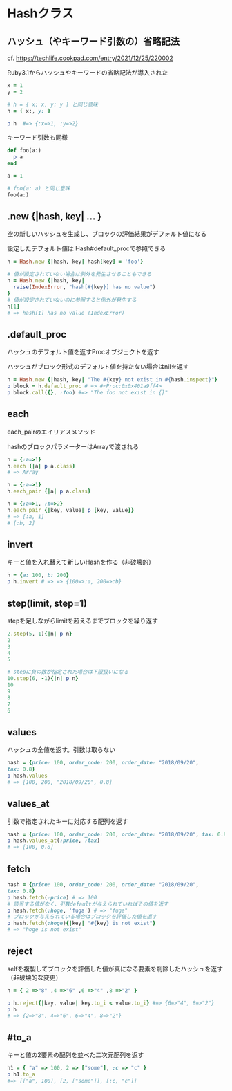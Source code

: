 # Hashクラス

## ハッシュ（やキーワード引数の）省略記法

cf. https://techlife.cookpad.com/entry/2021/12/25/220002

Ruby3.1からハッシュやキーワードの省略記法が導入された

```ruby
x = 1
y = 2

# h = { x: x, y: y } と同じ意味
h = { x:, y: }

p h  #=> {:x=>1, :y=>2}
```

キーワード引数も同様

```ruby
def foo(a:)
  p a
end

a = 1

# foo(a: a) と同じ意味
foo(a:)
```

## .new {|hash, key| ... }

空の新しいハッシュを生成し、ブロックの評価結果がデフォルト値になる

設定したデフォルト値は Hash#default_procで参照できる

```ruby
h = Hash.new {|hash, key| hash[key] = 'foo'}

# 値が設定されていない場合は例外を発生させることもできる
h = Hash.new {|hash, key|
  raise(IndexError, "hash[#{key}] has no value")
}
# 値が設定されていないのに参照すると例外が発生する
h[1]
# => hash[1] has no value (IndexError)
```

## .default_proc

ハッシュのデフォルト値を返すProcオブジェクトを返す

ハッシュがブロック形式のデフォルト値を持たない場合はnilを返す

```ruby
h = Hash.new {|hash, key| "The #{key} not exist in #{hash.inspect}"}
p block = h.default_proc # => #<Proc:0x0x401a9ff4>
p block.call({}, :foo) #=> "The foo not exist in {}"
```

## each
each_pairのエイリアスメソッド

hashのブロックパラメーターはArrayで渡される

```ruby
h = {:a=>1}
h.each {|a| p a.class}
# => Array

h = {:a=>1}
h.each_pair {|a| p a.class}

h = {:a=>1, :b=>2}
h.each_pair {|key, value| p [key, value]}
# => [:a, 1]
# [:b, 2]
```

## invert
キーと値を入れ替えて新しいHashを作る（非破壊的）

```ruby
h = {a: 100, b: 200}
p h.invert # => => {100=>:a, 200=>:b}
```

## step(limit, step=1)

stepを足しながらlimitを超えるまでブロックを繰り返す

```ruby
2.step(5, 1){|n| p n}
2
3
4
5

# stepに負の数が指定された場合は下限扱いになる
10.step(6, -1){|n| p n}
10
9
8
7
6
```

## values
ハッシュの全値を返す。引数は取らない

```ruby
hash = {price: 100, order_code: 200, order_date: "2018/09/20", 
tax: 0.8}
p hash.values
# => [100, 200, "2018/09/20", 0.8]
```

## values_at

引数で指定されたキーに対応する配列を返す

```ruby
hash = {price: 100, order_code: 200, order_date: "2018/09/20", tax: 0.8}
p hash.values_at(:price, :tax) 
# => [100, 0.8]
```

## fetch

```ruby
hash = {price: 100, order_code: 200, order_date: "2018/09/20", 
tax: 0.8}
p hash.fetch(:price) # => 100
# 該当する値がなく、引数defaultが与えられていればその値を返す
p hash.fetch(:hoge, 'fuga') # => "fuga"
# ブロックが与えられている場合はブロックを評価した値を返す
p hash.fetch(:hoge){|key| "#{key} is not exist"}
# => "hoge is not exist"
```

## reject

selfを複製してブロックを評価した値が真になる要素を削除したハッシュを返す（非破壊的な変更）

```ruby
h = { 2 =>"8" ,4 =>"6" ,6 =>"4" ,8 =>"2" }

p h.reject{|key, value| key.to_i < value.to_i} #=> {6=>"4", 8=>"2"}
p h
# => {2=>"8", 4=>"6", 6=>"4", 8=>"2"}
```

## #to_a

キーと値の2要素の配列を並べた二次元配列を返す

```ruby
h1 = { "a" => 100, 2 => ["some"], :c => "c" }
p h1.to_a
#=> [["a", 100], [2, ["some"]], [:c, "c"]]
```
